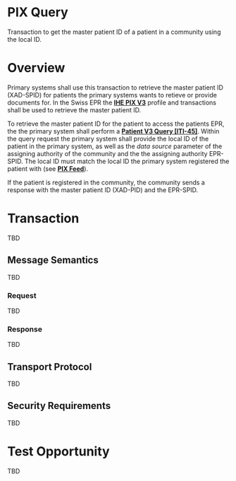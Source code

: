 # PIX Query 
Transaction to get the master patient ID of a patient in a community using the local ID. 

# Overview

Primary systems shall use this transaction to retrieve the master patient ID (XAD-SPID) for patients the primary systems wants to retieve or provide documents for. In the Swiss EPR the **[IHE PIX V3](https://profiles.ihe.net/ITI/TF/Volume1/ch-23.html)** profile and transactions shall be used to retrieve the master patient ID.  

To retrieve the master patient ID for the patient to access the patients EPR, the the primary system shall perform a **[Patient V3 Query \[ITI-45\]](https://profiles.ihe.net/ITI/TF/Volume2/ITI-45.html)**. Within the query request the primary system shall provide the local ID of the patient in the primary system, as well as the *data source* parameter of the assigning authority of the community and the the assigning authority EPR-SPID. The local ID must match the local ID the primary system registered the patient with (see **[PIX Feed](../main/PIXFeed.md)**).  

If the patient is registered in the community, the community sends a response with the master patient ID (XAD-PID) and the EPR-SPID.

# Transaction 

TBD

## Message Semantics

TBD

### Request

TBD

### Response

TBD

## Transport Protocol 

TBD 

## Security Requirements    

TBD

# Test Opportunity

TBD